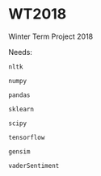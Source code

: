 # WT2018
Winter Term Project 2018


Needs:

	nltk
	
	numpy
	
	pandas
	
	sklearn
	
	scipy
	
	tensorflow
	
	gensim
	
	vaderSentiment
	
